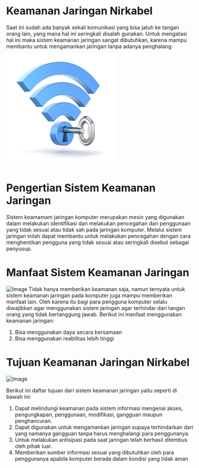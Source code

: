 # Keamanan Jaringan Nirkabel

Saat ini sudah ada banyak sekali komunikasi yang bisa jatuh ke tangan orang lain, yang mana hal ini seringkali disalah gunakan. Untuk mengatasi hal ini maka sistem keamanan jaringan sangat dibutuhkan, karena mampu membantu untuk mengamankan jaringan tanpa adanya penghalang.


![Image](Wireless-Security.png)

# Pengertian Sistem Keamanan Jaringan
Sistem keamamam jaringan komputer merupakan mesin yang digunakan dalam melakukan identifikasi dan melakukan pencegahan dari penggunaan yang tidak sesuai atau tidak sah pada jaringan komputer. Melalui sistem jaringan inilah dapat membantu untuk melakukan pencegahan dengan cara menghentikan pengguna yang tidak sesuai atau seringkali disebut sebagai penyusup.

# Manfaat Sistem Keamanan Jaringan
![Image](Manfaat-Keamanan-Jaringan-768x472.png)
Tidak hanya memberikan keamanan saja, namun ternyata untuk sistem keamanan jaringan pada komputer juga mampu memberikan manfaat lain. Oleh karena itu bagi para pengguna komputer selalu diwajibkan agar menggunakan sistem jaringan agar terhindar dari tangan orang yang tidak bertanggung jawab. Berikut ini manfaat menggunakan keamanan jaringan:
1. Bisa menggunakan daya secara bersamaan
2. Bisa menggunakan reabilitas lebih tinggi

# Tujuan Keamanan Jaringan Nirkabel
![Image](Tujuan-Sistem-Keamanan-Jaringan-768x472.png)


Berikut ini daftar tujuan dari sistem keamanan jaringan yaitu seperti di bawah ini:

1. Dapat melindungi keamanan pada sistem informasi mengenai akses, pengungkapan, penggunaan, modifikasi, gangguan maupun penghancuran.
2. Dapat digunakan untuk mengamankan jaringan supaya terhindarkan dari yang namanya gangguan tanpa harus menghalangi para penggunanya.
3. Untuk melakukan antisipasi pada saat jaringan telah berhasil ditembus oleh pihak luar.
4. Memberikan sumber informasi sesuai yang dibutuhkan oleh para penggunanya apabila komputer berada dalam kondisi yang tidak aman
